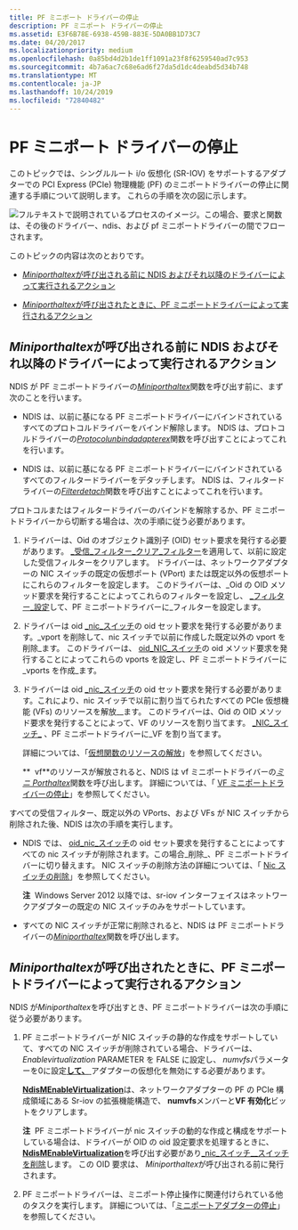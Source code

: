 ```yaml
---
title: PF ミニポート ドライバーの停止
description: PF ミニポート ドライバーの停止
ms.assetid: E3F6B78E-6938-459B-883E-5DA0BB1D73C7
ms.date: 04/20/2017
ms.localizationpriority: medium
ms.openlocfilehash: 0a85bd4d2b1de1ff1091a23f8f6259540ad7c953
ms.sourcegitcommit: 4b7a6ac7c68e6ad6f27da5d1dc4deabd5d34b748
ms.translationtype: MT
ms.contentlocale: ja-JP
ms.lasthandoff: 10/24/2019
ms.locfileid: "72840482"
---
```

# <a name="halting-a-pf-miniport-driver"></a>PF ミニポート ドライバーの停止


このトピックでは、シングルルート i/o 仮想化 (SR-IOV) をサポートするアダプターでの PCI Express (PCIe) 物理機能 (PF) のミニポートドライバーの停止に関連する手順について説明します。 これらの手順を次の図に示します。

![フルテキストで説明されているプロセスのイメージ。この場合、要求と関数は、その後のドライバー、ndis、および pf ミニポートドライバーの間でフローされます。](images/sriov-pf-halt.png)

このトピックの内容は次のとおりです。

-   [*Miniporthaltex*が呼び出される前に NDIS およびそれ以降のドライバーによって実行されるアクション](#actions-performed-by-ndis-and-overlying-drivers-before-miniporthaltex-is-called)

-   [*Miniporthaltex*が呼び出されたときに、PF ミニポートドライバーによって実行されるアクション](#actions-performed-by-the-pf-miniport-driver-when-miniporthaltex-is-called)

## <a name="actions-performed-by-ndis-and-overlying-drivers-before-miniporthaltex-is-called"></a>*Miniporthaltex*が呼び出される前に NDIS およびそれ以降のドライバーによって実行されるアクション


NDIS が PF ミニポートドライバーの[*Miniporthaltex*](https://docs.microsoft.com/windows-hardware/drivers/ddi/ndis/nc-ndis-miniport_halt)関数を呼び出す前に、まず次のことを行います。

-   NDIS は、以前に基になる PF ミニポートドライバーにバインドされているすべてのプロトコルドライバーをバインド解除します。 NDIS は、プロトコルドライバーの[*Protocolunbindadapterex*](https://docs.microsoft.com/windows-hardware/drivers/ddi/ndis/nc-ndis-protocol_unbind_adapter_ex)関数を呼び出すことによってこれを行います。

-   NDIS は、以前に基になる PF ミニポートドライバーにバインドされているすべてのフィルタードライバーをデタッチします。 NDIS は、フィルタードライバーの[*Filterdetach*](https://docs.microsoft.com/windows-hardware/drivers/ddi/ndis/nc-ndis-filter_detach)関数を呼び出すことによってこれを行います。

プロトコルまたはフィルタードライバーのバインドを解除するか、PF ミニポートドライバーから切断する場合は、次の手順に従う必要があります。

1.  ドライバーは、Oid のオブジェクト識別子 (OID) セット要求を発行する必要があります。 [\_受信\_フィルター\_クリア\_フィルター](https://docs.microsoft.com/windows-hardware/drivers/network/oid-receive-filter-clear-filter)を適用して、以前に設定した受信フィルターをクリアします。 ドライバーは、ネットワークアダプターの NIC スイッチの既定の仮想ポート (VPort) または既定以外の仮想ポートにこれらのフィルターを設定します。 このドライバーは、\_Oid の OID メソッド要求を発行することによってこれらのフィルターを設定し、 [\_フィルター\_設定](https://docs.microsoft.com/windows-hardware/drivers/network/oid-receive-filter-set-filter)して、PF ミニポートドライバーに\_フィルターを設定します。

2.  ドライバーは oid [\_nic\_スイッチ](https://docs.microsoft.com/windows-hardware/drivers/network/oid-nic-switch-delete-vport)の oid セット要求を発行する必要があります。\_vport を削除して、nic スイッチで以前に作成した既定以外の vport を削除\_ます。 このドライバーは、 [oid\_NIC\_スイッチ](https://docs.microsoft.com/windows-hardware/drivers/network/oid-nic-switch-create-vport)の oid メソッド要求を発行することによってこれらの vports を設定し、PF ミニポートドライバーに\_vports を作成\_ます。

3.  ドライバーは oid [\_nic\_スイッチ](https://docs.microsoft.com/windows-hardware/drivers/network/oid-nic-switch-free-vf)の oid セット要求を発行する必要があります。これにより、nic スイッチで以前に割り当てられたすべての PCIe 仮想機能 (VFs) のリソースを解放\_\_ます。 このドライバーは、Oid の OID メソッド要求を発行することによって、VF のリソースを割り当てます。 [\_NIC\_スイッチ\_](https://docs.microsoft.com/windows-hardware/drivers/network/oid-nic-switch-allocate-vf) 、PF ミニポートドライバーに\_VF を割り当てます。

    詳細については、「[仮想関数のリソースの解放](freeing-resources-for-a-virtual-function.md)」を参照してください。

    **  vf**のリソースが解放されると、NDIS は vf ミニポートドライバーの[*ミニ Porthaltex*](https://docs.microsoft.com/windows-hardware/drivers/ddi/ndis/nc-ndis-miniport_halt)関数を呼び出します。 詳細については、「 [VF ミニポートドライバーの停止](halting-a-vf-miniport-driver.md)」を参照してください。

     

すべての受信フィルター、既定以外の VPorts、および VFs が NIC スイッチから削除された後、NDIS は次の手順を実行します。

-   NDIS では、 [oid\_nic\_スイッチ](https://docs.microsoft.com/windows-hardware/drivers/network/oid-nic-switch-delete-switch)の oid セット要求を発行することによってすべての nic スイッチが削除されます。この場合\_削除\_、PF ミニポートドライバーに切り替えます。 NIC スイッチの削除方法の詳細については、「 [Nic スイッチの削除](deleting-a-nic-switch.md)」を参照してください。

    **注**  Windows Server 2012 以降では、sr-iov インターフェイスはネットワークアダプターの既定の NIC スイッチのみをサポートしています。

     

-   すべての NIC スイッチが正常に削除されると、NDIS は PF ミニポートドライバーの[*Miniporthaltex*](https://docs.microsoft.com/windows-hardware/drivers/ddi/ndis/nc-ndis-miniport_halt)関数を呼び出します。

## <a name="actions-performed-by-the-pf-miniport-driver-when-miniporthaltex-is-called"></a>*Miniporthaltex*が呼び出されたときに、PF ミニポートドライバーによって実行されるアクション


NDIS が*Miniporthaltex*を呼び出すとき、PF ミニポートドライバーは次の手順に従う必要があります。

1.  PF ミニポートドライバーが NIC スイッチの静的な作成をサポートしていて、すべての NIC スイッチが削除されている場合、ドライバーは、 *Enablevirtualization* PARAMETER を FALSE に設定し、 *numvfs*パラメーターを0に設定[**して、** ](https://docs.microsoft.com/windows-hardware/drivers/ddi/ndis/nf-ndis-ndismenablevirtualization)アダプターの仮想化を無効にする必要があります。

    [**NdisMEnableVirtualization**](https://docs.microsoft.com/windows-hardware/drivers/ddi/ndis/nf-ndis-ndismenablevirtualization)は、ネットワークアダプターの PF の PCIe 構成領域にある Sr-iov の拡張機能構造で、 **numvfs**メンバーと**VF 有効化**ビットをクリアします。

    **注**  PF ミニポートドライバーが nic スイッチの動的な作成と構成をサポートしている場合は、ドライバーが OID の oid 設定要求を処理するときに、 [**NdisMEnableVirtualization**](https://docs.microsoft.com/windows-hardware/drivers/ddi/ndis/nf-ndis-ndismenablevirtualization)を呼び出す必要があり[\_nic\_スイッチ\_\_スイッチを削除](https://docs.microsoft.com/windows-hardware/drivers/network/oid-nic-switch-delete-switch)します。 この OID 要求は、 *Miniporthaltex*が呼び出される前に発行されます。

     

2.  PF ミニポートドライバーは、ミニポート停止操作に関連付けられている他のタスクを実行します。 詳細については、「[ミニポートアダプターの停止](halting-a-miniport-adapter.md)」を参照してください。

 

 






